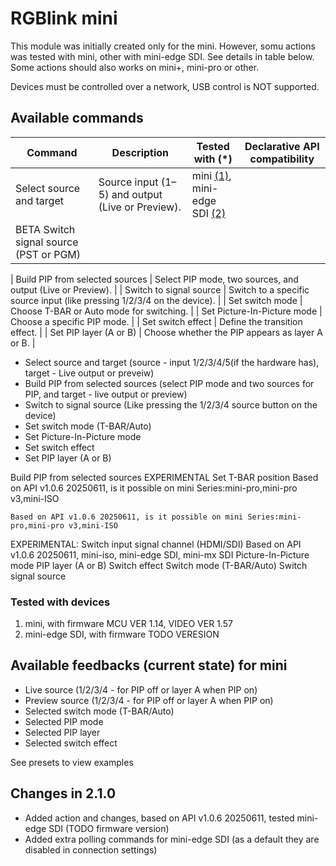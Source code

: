 # RGBlink mini

This module was initially created only for the mini. However, somu actions was tested with mini, other with mini-edge SDI. See details in table below.
Some actions should also works on mini+, mini-pro or other.

Devices must be controlled over a network, USB control is NOT supported.

## **Available commands**

| Command    | Description     | Tested with (*) | Declarative API compatibility |
|---------------------------------|-----------------------------------------------------|-------------|--|
| Select source and target | Source input (1–5) and output (Live or Preview).  | mini [(1)](#device-1),<br> mini-edge SDI [(2)](#device-2) |
| BETA Switch signal source (PST or PGM) | 



| Build PIP from selected sources | Select PIP mode, two sources, and output (Live or Preview).                |
| Switch to signal source         | Switch to a specific source input (like pressing 1/2/3/4 on the device).   |
| Set switch mode                 | Choose T-BAR or Auto mode for switching.                                   |
| Set Picture-In-Picture mode     | Choose a specific PIP mode.                                                |
| Set switch effect               | Define the transition effect.                                              |
| Set PIP layer (A or B)          | Choose whether the PIP appears as layer A or B.                            |


- Select source and target (source - input 1/2/3/4/5(if the hardware has), target - Live output or preveiw)
- Build PIP from selected sources (select PIP mode and two sources for PIP, and target - live output or preview)
- Switch to signal source (Like pressing the 1/2/3/4 source button on the device)
- Set switch mode (T-BAR/Auto)
- Set Picture-In-Picture mode
- Set switch effect
- Set PIP layer (A or B)

Build PIP from selected sources
EXPERIMENTAL Set T-BAR position
    Based on API v1.0.6 20250611, is it possible on mini Series:mini-pro,mini-pro v3,mini-ISO

    Based on API v1.0.6 20250611, is it possible on mini Series:mini-pro,mini-pro v3,mini-ISO
EXPERIMENTAL: Switch input signal channel (HDMI/SDI)
    Based on API v1.0.6 20250611, mini-iso, mini-edge SDI, mini-mx SDI
Picture-In-Picture mode
PIP layer (A or B)
Switch effect
Switch mode (T-BAR/Auto)
Switch signal source

### Tested with devices

1. <a name="device-1"></a> mini, with firmware MCU VER 1.14, VIDEO VER 1.57
2. <a name="device-2"></a> mini-edge SDI, with firmware TODO VERESION


## **Available feedbacks (current state) for mini**

- Live source (1/2/3/4 - for PIP off or layer A when PIP on)
- Preview source (1/2/3/4 - for PIP off or layer A when PIP on)
- Selected switch mode (T-BAR/Auto)
- Selected PIP mode
- Selected PIP layer
- Selected switch effect

See presets to view examples

## **Changes in 2.1.0**

- Added action and changes, based on API v1.0.6 20250611, tested mini-edge SDI (TODO firmware version)
- Added extra polling commands for mini-edge SDI (as a default they are disabled in connection settings)